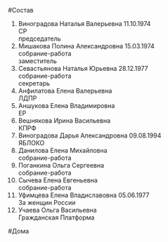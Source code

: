 #Состав  
1. Виноградова Наталья Валерьевна 11.10.1974  
    СР  
    председатель  
2. Мишакова Полина Александровна 15.03.1974  
    собрание-работа  
    заместитель  
3. Севастьянова Наталья Юрьевна 28.12.1977  
    собрание-работа  
    секретарь  
4. Анфилатова Елена Валерьевна  
    ЛДПР  
5. Аншукова Елена Владимировна  
    ЕР  
6. Вешнякова Ирина Васильевна  
    КПРФ  
7. Виноградова Дарья Александровна 09.08.1994  
    ЯБЛОКО  
8. Данилова Елена Михайловна  
    собрание-работа  
9. Поганкина Ольга Сергеевна  
    собрание-работа  
10. Сычева Елена Евгеньевна  
    собрание-работа  
11. Уфимцева Елена Владиславовна 05.06.1977  
    За женщин России  
12. Учаева Ольга Васильевна  
    Гражданская Платформа  
  
#Дома  
